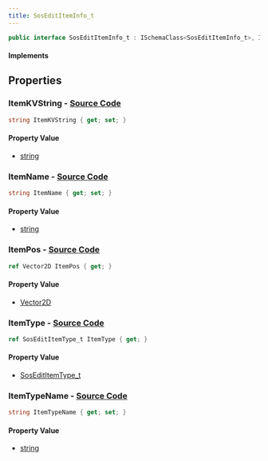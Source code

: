 ```yaml
---
title: SosEditItemInfo_t
---
```


```csharp
public interface SosEditItemInfo_t : ISchemaClass<SosEditItemInfo_t>, ISchemaField, ISchemaClass, INativeHandle
```

#### Implements

## Properties

### **ItemKVString** - [Source Code](https://github.com/swiftly-solution/swiftlys2/blob/main/managed/src/SwiftlyS2.Generated/Schemas/Interfaces/SosEditItemInfo_t.cs#L22)

```csharp
string ItemKVString { get; set; }
```

#### Property Value

- [string](https://learn.microsoft.com/dotnet/api/system.string)

### **ItemName** - [Source Code](https://github.com/swiftly-solution/swiftlys2/blob/main/managed/src/SwiftlyS2.Generated/Schemas/Interfaces/SosEditItemInfo_t.cs#L18)

```csharp
string ItemName { get; set; }
```

#### Property Value

- [string](https://learn.microsoft.com/dotnet/api/system.string)

### **ItemPos** - [Source Code](https://github.com/swiftly-solution/swiftlys2/blob/main/managed/src/SwiftlyS2.Generated/Schemas/Interfaces/SosEditItemInfo_t.cs#L24)

```csharp
ref Vector2D ItemPos { get; }
```

#### Property Value

- [Vector2D](/docs/api/shared/natives/vector2d)

### **ItemType** - [Source Code](https://github.com/swiftly-solution/swiftlys2/blob/main/managed/src/SwiftlyS2.Generated/Schemas/Interfaces/SosEditItemInfo_t.cs#L16)

```csharp
ref SosEditItemType_t ItemType { get; }
```

#### Property Value

- [SosEditItemType_t](/docs/api/shared/schemadefinitions/sosedititemtype_t)

### **ItemTypeName** - [Source Code](https://github.com/swiftly-solution/swiftlys2/blob/main/managed/src/SwiftlyS2.Generated/Schemas/Interfaces/SosEditItemInfo_t.cs#L20)

```csharp
string ItemTypeName { get; set; }
```

#### Property Value

- [string](https://learn.microsoft.com/dotnet/api/system.string)

